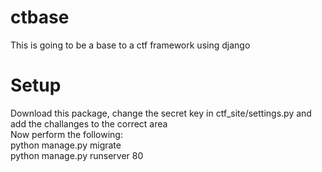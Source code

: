 # ctbase
This is going to be a base to a ctf framework using django

# Setup
Download this package, change the secret key in ctf_site/settings.py and add the challanges to the correct area
<br>
Now perform the following:
<br>
python manage.py migrate
<br>
python manage.py runserver 80

